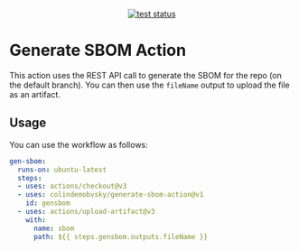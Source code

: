 <p align="center">
  <a href="https://github.com/colindembovsky/generate-sbom-action"><img alt="test status" src="https://github.com/colindembovsky/generate-sbom-action/actions/workflows/test.yml/badge.svg"></a>
</p>

# Generate SBOM Action

This action uses the REST API call to generate the SBOM for the repo (on the default branch). You can then use the `fileName` output to upload the file as an artifact. 

## Usage

You can use the workflow as follows:

```yaml
gen-sbom:
  runs-on: ubuntu-latest
  steps:
  - uses: actions/checkout@v3
  - uses: colindemobvsky/generate-sbom-action@v1
    id: gensbom
  - uses: actions/upload-artifact@v3
    with:
      name: sbom
      path: ${{ steps.gensbom.outputs.fileName }}
```